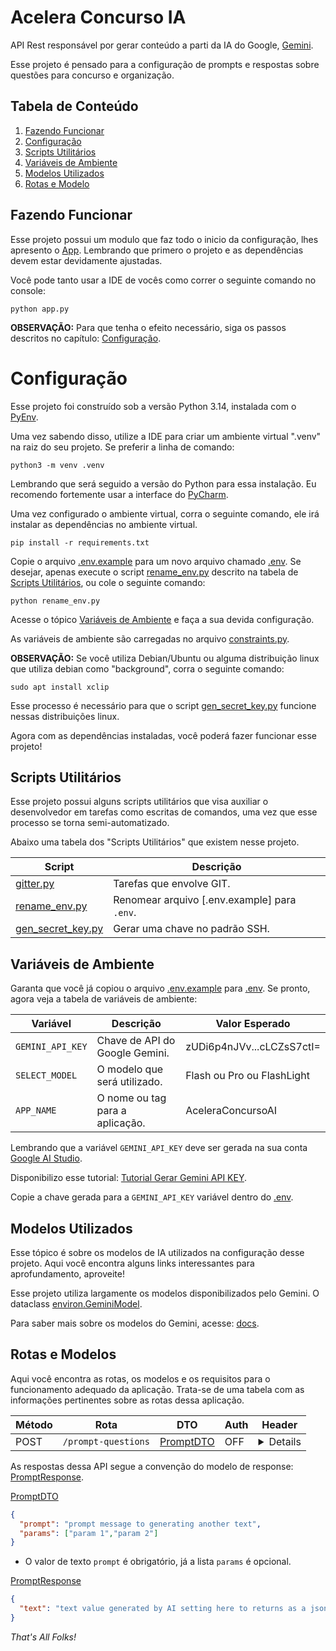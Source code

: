 # Acelera Concurso IA
API Rest responsável por gerar conteúdo a parti da IA do Google, [Gemini](https://gemini.google.com/).

Esse projeto é pensado para a configuração de prompts e respostas sobre questões para concurso e organização.

## Tabela de Conteúdo
1. [Fazendo Funcionar](#fazendo-funcionar)
2. [Configuração](#configuração)
3. [Scripts Utilitários](#scripts-utilitários)
4. [Variáveis de Ambiente](#variáveis-de-ambiente)
5. [Modelos Utilizados](#modelos-utilizados)
6. [Rotas e Modelo](#rotas-e-modelos)

## Fazendo Funcionar
Esse projeto possui um modulo que faz todo o inicio da configuração, lhes apresento o [App](app.py). Lembrando que primero o projeto e as dependências devem
estar devidamente ajustadas.

Você pode tanto usar a IDE de vocês como correr o seguinte comando no console:
```commandline
python app.py
```
**OBSERVAÇÃO:** Para que tenha o efeito necessário, siga os passos descritos no capítulo: [Configuração](#configuração).

# Configuração
Esse projeto foi construído sob a versão Python 3.14, instalada com o [PyEnv](https://github.com/pyenv/pyenv).

Uma vez sabendo disso, utilize a IDE para criar um ambiente virtual ".venv" na raiz do seu projeto. Se preferir a linha de comando:
```commandline
python3 -m venv .venv
```
Lembrando que será seguido a versão do Python para essa instalação. Eu recomendo fortemente usar a interface do [PyCharm](https://www.jetbrains.com/pycharm).

Uma vez configurado o ambiente virtual, corra o seguinte comando, ele irá instalar as dependências no ambiente virtual.
```commandline
pip install -r requirements.txt
```
Copie o arquivo [.env.example](.env.example) para um novo arquivo chamado [.env](.env). Se desejar, apenas execute o script [rename_env.py](rename_env.py) descrito
na tabela de [Scripts Utilitários](#scripts-utilitários), ou cole o seguinte comando:
```commandline
python rename_env.py
```
Acesse o tópico [Variáveis de Ambiente](#variáveis-de-ambiente) e faça a sua devida configuração.

As variáveis de ambiente são carregadas no arquivo [constraints.py](/src/core/constraints.py).

**OBSERVAÇÃO:** Se você utiliza Debian/Ubuntu ou alguma distribuição linux que utiliza debian como "background", corra o seguinte comando:
```commandline
sudo apt install xclip
```
Esse processo é necessário para que o script [gen_secret_key.py](gen_secret_key.py) funcione nessas distribuições linux.

Agora com as dependências instaladas, você poderá fazer funcionar esse projeto!

## Scripts Utilitários
Esse projeto possui alguns scripts utilitários que visa auxiliar o desenvolvedor em tarefas como escritas de comandos, uma vez que esse processo se torna semi-automatizado.

Abaixo uma tabela dos "Scripts Utilitários" que existem nesse projeto.

| Script                                 | Descrição                                    |
|----------------------------------------|----------------------------------------------|
| [gitter.py](gitter.py)                 | Tarefas que envolve GIT.                     |
| [rename_env.py](rename_env.py)         | Renomear arquivo [.env.example] para `.env`. |
| [gen_secret_key.py](gen_secret_key.py) | Gerar uma chave no padrão SSH.               |

## Variáveis de Ambiente
Garanta que você já copiou o arquivo [.env.example](.env.example) para [.env](.env). Se pronto, agora veja a tabela de variáveis de ambiente:

| Variável         | Descrição                       | Valor Esperado             |
|------------------|---------------------------------|----------------------------|
| `GEMINI_API_KEY` | Chave de API do Google Gemini.  | zUDi6p4nJVv...cLCZsS7ctI=  |
| `SELECT_MODEL`   | O modelo que será utilizado.    | Flash ou Pro ou FlashLight |
| `APP_NAME`       | O nome ou tag para a aplicação. | AceleraConcursoAI          |

Lembrando que a variável `GEMINI_API_KEY` deve ser gerada na sua conta [Google AI Studio](https://aistudio.google.com/).

Disponibilizo esse tutorial: [Tutorial Gerar Gemini API KEY](https://ai.google.dev/gemini-api/docs/api-key).

Copie a chave gerada para a `GEMINI_API_KEY` variável dentro do [.env](.env).

## Modelos Utilizados
Esse tópico é sobre os modelos de IA utilizados na configuração desse projeto. Aqui você encontra alguns links interessantes para aprofundamento, aproveite!

Esse projeto utiliza largamente os modelos disponibilizados pelo Gemini. O dataclass [environ.GeminiModel](src/core/constraints.py:17).

Para saber mais sobre os modelos do Gemini, acesse: [docs](https://ai.google.dev/gemini-api/docs/models).

## Rotas e Modelos
Aqui você encontra as rotas, os modelos e os requisitos para o funcionamento adequado da aplicação. Trata-se de uma tabela com as informações pertinentes sobre
as rotas dessa aplicação.

| Método | Rota                | DTO                                   | Auth | Header                                                                 |
|--------|---------------------|---------------------------------------|------|------------------------------------------------------------------------|
| POST   | `/prompt-questions` | [PromptDTO](src/models/prompt_dto.py) | OFF  | <details><code>{ "Content-Type": "application/json" }</code></details> |

As respostas dessa API segue a convenção do modelo de response: [PromptResponse](src/models/prompt_resp.py).

[PromptDTO](src/models/prompt_dto.py)
```json
{
  "prompt": "prompt message to generating another text", 
  "params": ["param 1","param 2"]
}
```
* O valor de texto `prompt` é obrigatório, já a lista `params` é opcional.

[PromptResponse](src/models/prompt_resp.py)
```json
{
  "text": "text value generated by AI setting here to returns as a json"
}
```

*That's All Folks!*
